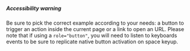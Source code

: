##### Accessibility warning

Be sure to pick the correct example according to your needs: a button to trigger an action inside the current page or a link to open an URL.
Please note that if using a `role="button"`, you will need to listen to keyboards events to be sure to replicate native button activation on space keyup.